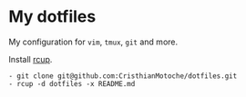 # My dotfiles

My configuration for `vim`, `tmux`, `git` and more.

Install [rcup](https://robots.thoughtbot.com/manage-team-and-personal-dotfiles-together-with-rcm).

```
- git clone git@github.com:CristhianMotoche/dotfiles.git
- rcup -d dotfiles -x README.md
```

